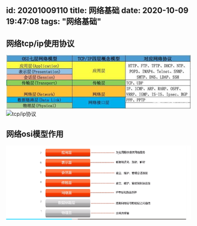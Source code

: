 id: 20201009110
title: 网络基础
date: 2020-10-09 19:47:08
tags: "网络基础"
---------

## 网络tcp/ip使用协议
![tcp/ip协议](/imgs/30adcbef76094b360c17e3ac288e01dd8c109db5.jpeg)
![tcp/ip协议](/imgs/QQ图片20201013101730.jpg)

## 网络osi模型作用
![osi模型](/imgs/20201010092050.png)

